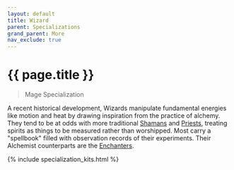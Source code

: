 ```yaml
---
layout: default
title: Wizard
parent: Specializations
grand_parent: More
nav_exclude: true
---
```


# {{ page.title }}

> Mage Specialization

A recent historical development, Wizards manipulate fundamental energies like motion and heat by drawing inspiration from the practice of alchemy. They tend to be at odds with more traditional [Shamans](shaman.html) and [Priests](priest.html), treating spirits as things to be measured rather than worshipped. Most carry a "spellbook" filled with observation records of their experiments. Their Alchemist counterparts are the [Enchanters](enchanter.html).

{% include specialization_kits.html %}
